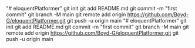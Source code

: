 "# eloquentPlatformer"  git init git add README.md git commit -m "first commit" git branch -M main git remote add origin https://github.com/Boyd-G/eloquentPlatformer.git git push -u origin main
"# eloquentPlatformer"  git init git add README.md git commit -m "first commit" git branch -M main git remote add origin https://github.com/Boyd-G/eloquentPlatformer.git git push -u origin main 
